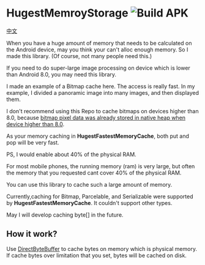 # HugestMemroyStorage ![Build APK](https://github.com/BruceWind/HugestFastestMemoryCache/workflows/Build%20APK/badge.svg?branch=master)

[中文](https://github.com/BruceWind/HugestFastestMemoryCache/blob/master/README_zh.md)

When you have a huge amount of memory that needs to be calculated on the Android device, may you think your can't alloc enough memory.
So I made this library. (Of course, not many people need this.)


If you need to do super-large image processing on device which is lower than Android 8.0, you may need this library.


I made an example of a Bitmap cache here. The access is really fast. In my example, I divided a panoramic image into many images, and then displayed them.


I don't recommend using this Repo to cache bitmaps on devices higher than 8.0, because [bitmap pixel data was already stored in native heap when device higher than 8.0](https://developer.android.google.cn/topic/performance/graphics/manage-memory).

As your memory caching in **HugestFastestMemoryCache**, both put and pop will be very fast.


PS, I would enable about 40% of the physical RAM.


For most mobile phones, the running memory (ram) is 
very large, but often the memory that you requested cant cover 40% of the physical RAM.


You can use this library to cache such a large amount of memory.

Currently,caching for Bitmap, Parcelable, and Serializable were supported by **HugestFastestMemoryCache**. It couldn't support other types. 

May I will develop caching byte[] in the future.

## How it work?
Use [DirectByteBuffer](https://chromium.googlesource.com/android_tools/+/2403/sdk/sources/android-22/java/nio/DirectByteBuffer.java) 
 to cache bytes on memory which is physical memory. If cache bytes over limitation that you set, bytes will be cached on disk.

